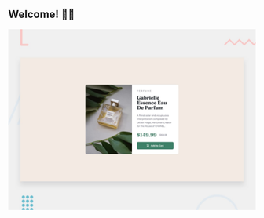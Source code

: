 ## Welcome! 👋🚀

![Design preview for the Product preview card component coding challenge](./design/desktop-preview.jpg)
